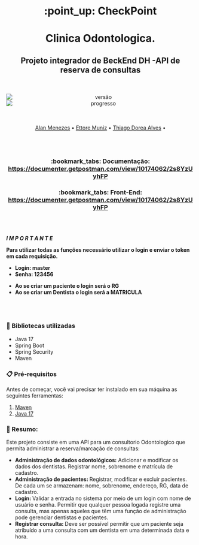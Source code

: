 ﻿<h1 align="center">:point_up: CheckPoint</h1>
<h1 align="center">Clinica Odontologica.</h1>
<h2 align="center">Projeto integrador de BeckEnd DH -API de reserva de consultas </h2>

<br>
<br>
<div align="center">
<img style="display: block; margin: auto;" alt="versão" src="https://img.shields.io/badge/Vers%C3%A3o-1.0.0-blue?style=plastic&logo=exercism">
<img style="display: block; margin: auto;" alt="progresso" src="https://img.shields.io/badge/progresso-100%25-green?style=plastic&logo=lastpass">

</div>


<br>
<br>
<p align="center">
 <a href="#">Alan Menezes</a> • 
 <a href="#">Ettore Muniz</a> •
 <a href="#">Thiago Dorea Alves</a> • 
</p>

<br>
<br>

<h3 align="center">:bookmark_tabs: Documentação: <a href="https://documenter.getpostman.com/view/10174062/2s8YzUyhFP"> https://documenter.getpostman.com/view/10174062/2s8YzUyhFP </a>  </h3>
<h3 align="center">:bookmark_tabs: Front-End: <a href="https://github.com/ettoreMB/clinica_odonto_front"> https://documenter.getpostman.com/view/10174062/2s8YzUyhFP </a>  </h3>
<br>
<br>

<strong>

*I M P O R T A N T E*
 
Para utilizar todas as funções necessário utilizar o login e enviar o token em cada requisição.
- Login:  master 
- Senha:  123456 

* Ao se criar um paciente o login será o RG
* Ao se criar um Dentista o login será a MATRICULA

</strong>

<br>
<br>

### :closed_book: Bibliotecas utilizadas
- Java 17
- Spring Boot
- Spring Security
- Maven

### :clipboard: Pré-requisitos
Antes de começar, você vai precisar ter instalado em sua máquina as seguintes ferramentas:
1. [Maven](https://maven.apache.org/download.cgi)
2. [Java 17](https://www.oracle.com/java/technologies/downloads/)


### :pushpin: Resumo:
Este projeto consiste em uma API para um consultorio Odontologico que permita administrar a reserva/marcação
de consultas:

- <strong> Administração de dados odontológicos:</strong> Adicionar e modificar os dados dos dentistas. Registrar nome, sobrenome e matrícula de cadastro.
- <strong> Administração de pacientes: </strong> Registrar, modificar e excluir pacientes. De cada um se armazenam: nome, sobrenome, endereço, RG, data de cadastro.
- <strong> Login: </strong> Validar a entrada no sistema por meio de um login com nome de usuário e senha. Permitir que qualquer pessoa logada registre uma consulta, mas apenas aqueles que têm uma função de administração pode gerenciar dentistas e pacientes.
- <strong> Registrar consulta: </strong> Deve ser possível permitir que um paciente seja atribuído a uma consulta com um dentista em uma determinada data e hora.
